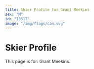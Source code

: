 ```yaml
---
title: Skier Profile for Grant Meekins
sex: "M"
id: "18517"
image: "/img/flags/can.svg" 
---
```


# Skier Profile

This page is for: Grant Meekins.
    